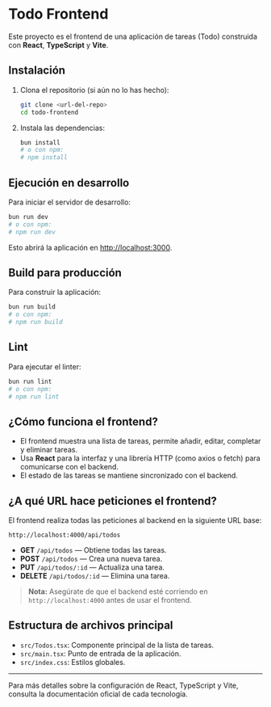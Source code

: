 # Todo Frontend

Este proyecto es el frontend de una aplicación de tareas (Todo) construida con **React**, **TypeScript** y **Vite**.

## Instalación

1. Clona el repositorio (si aún no lo has hecho):

   ```bash
   git clone <url-del-repo>
   cd todo-frontend
   ```

2. Instala las dependencias:

   ```bash
   bun install
   # o con npm:
   # npm install
   ```

## Ejecución en desarrollo

Para iniciar el servidor de desarrollo:

```bash
bun run dev
# o con npm:
# npm run dev
```

Esto abrirá la aplicación en [http://localhost:3000](http://localhost:3000).

## Build para producción

Para construir la aplicación:

```bash
bun run build
# o con npm:
# npm run build
```

## Lint

Para ejecutar el linter:

```bash
bun run lint
# o con npm:
# npm run lint
```

## ¿Cómo funciona el frontend?

- El frontend muestra una lista de tareas, permite añadir, editar, completar y eliminar tareas.
- Usa **React** para la interfaz y una librería HTTP (como axios o fetch) para comunicarse con el backend.
- El estado de las tareas se mantiene sincronizado con el backend.

## ¿A qué URL hace peticiones el frontend?

El frontend realiza todas las peticiones al backend en la siguiente URL base:

```
http://localhost:4000/api/todos
```

- **GET** `/api/todos` — Obtiene todas las tareas.
- **POST** `/api/todos` — Crea una nueva tarea.
- **PUT** `/api/todos/:id` — Actualiza una tarea.
- **DELETE** `/api/todos/:id` — Elimina una tarea.

> **Nota:** Asegúrate de que el backend esté corriendo en `http://localhost:4000` antes de usar el frontend.

## Estructura de archivos principal

- `src/Todos.tsx`: Componente principal de la lista de tareas.
- `src/main.tsx`: Punto de entrada de la aplicación.
- `src/index.css`: Estilos globales.

---

Para más detalles sobre la configuración de React, TypeScript y Vite, consulta la documentación oficial de cada tecnología.
